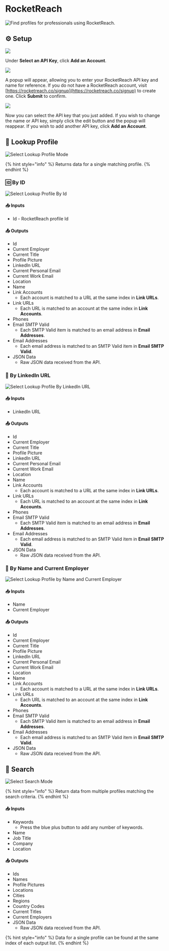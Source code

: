 # RocketReach

![Find profiles for professionals using RocketReach.](../../.gitbook/assets/rocket_reach.png)

## ⚙ Setup

![](../../.gitbook/assets/screen-shot-2019-08-02-at-1.15.22-pm.png)

Under **Select an API Key**, click **Add an Account**.

![](../../.gitbook/assets/screen-shot-2019-08-02-at-1.08.18-pm.png)

A popup will appear, allowing you to enter your RocketReach API key and name for reference. If you do not have a RocketReach account, visit [https://rocketreach.co/signup](https://rocketreach.co/signup) to create one. Click **Submit** to confirm.

![](../../.gitbook/assets/screen-shot-2019-08-02-at-1.12.12-pm.png)

Now you can select the API key that you just added. If you wish to change the name or API key, simply click the edit button and the popup will reappear. If you wish to add another API key, click **Add an Account**.

## 👤 Lookup Profile

![Select Lookup Profile Mode](../../.gitbook/assets/screen-shot-2019-07-24-at-4.48.36-pm.png)

{% hint style="info" %}
Returns data for a single matching profile.
{% endhint %}

### 🆔 By ID

![Select Lookup Profile By Id](../../.gitbook/assets/screen-shot-2019-07-24-at-4.46.30-pm.png)

#### 📥 Inputs

* Id - RocketReach profile Id

#### 📤 Outputs

* Id
* Current Employer
* Current Title
* Profile Picture
* LinkedIn URL
* Current Personal Email
* Current Work Email
* Location
* Name
* Link Accounts
  * Each account is matched to a URL at the same index in **Link URLs**.
* Link URLs
  * Each URL is matched to an account at the same index in **Link Accounts**.
* Phones
* Email SMTP Valid
  * Each SMTP Valid item is matched to an email address in **Email Addresses**.
* Email Addresses
  * Each email address is matched to an SMTP Valid item in **Email SMTP Valid**.
* JSON Data
  * Raw JSON data received from the API.

### 🔗 By LinkedIn URL

![Select Lookup Profile By LinkedIn URL](../../.gitbook/assets/screen-shot-2019-07-24-at-4.46.46-pm.png)

#### 📥 Inputs

* LinkedIn URL

#### 📤 Outputs

* Id
* Current Employer
* Current Title
* Profile Picture
* LinkedIn URL
* Current Personal Email
* Current Work Email
* Location
* Name
* Link Accounts
  * Each account is matched to a URL at the same index in **Link URLs**.
* Link URLs
  * Each URL is matched to an account at the same index in **Link Accounts**.
* Phones
* Email SMTP Valid
  * Each SMTP Valid item is matched to an email address in **Email Addresses**.
* Email Addresses
  * Each email address is matched to an SMTP Valid item in **Email SMTP Valid**.
* JSON Data
  * Raw JSON data received from the API.

### 📔 By Name and Current Employer

![Select Lookup Profile by Name and Current Employer](../../.gitbook/assets/screen-shot-2019-07-24-at-4.47.00-pm.png)

#### 📥 Inputs

* Name
* Current Employer

#### 📤 Outputs

* Id
* Current Employer
* Current Title
* Profile Picture
* LinkedIn URL
* Current Personal Email
* Current Work Email
* Location
* Name
* Link Accounts
  * Each account is matched to a URL at the same index in **Link URLs**.
* Link URLs
  * Each URL is matched to an account at the same index in **Link Accounts**.
* Phones
* Email SMTP Valid
  * Each SMTP Valid item is matched to an email address in **Email Addresses**.
* Email Addresses
  * Each email address is matched to an SMTP Valid item in **Email SMTP Valid**.
* JSON Data
  * Raw JSON data received from the API.

## 🔎 Search

![Select Search Mode](../../.gitbook/assets/screen-shot-2019-07-24-at-4.58.43-pm.png)

{% hint style="info" %}
Return data from multiple profiles matching the search criteria.
{% endhint %}

#### 📥 Inputs

* Keywords
  * Press the blue plus button to add any number of keywords.
* Name
* Job Title
* Company
* Location

#### 📤 Outputs

* Ids
* Names
* Profile Pictures
* Locations
* Cities
* Regions
* Country Codes
* Current Titles
* Current Employers
* JSON Data
  * Raw JSON data received from the API.

{% hint style="info" %}
Data for a single profile can be found at the same index of each output list.
{% endhint %}

